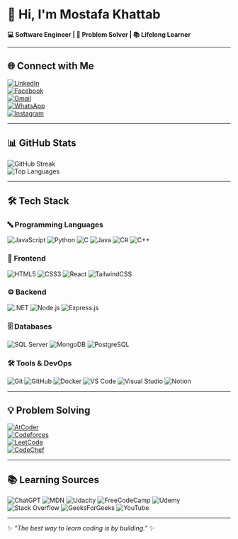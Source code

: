 # 👋 Hi, I'm Mostafa Khattab  

**💻 Software Engineer | 🚀 Problem Solver | 📚 Lifelong Learner**

---

## 🌐 Connect with Me  
[![LinkedIn](https://img.shields.io/badge/-LinkedIn-0077B5?style=for-the-badge&logo=linkedin&logoColor=white)](https://www.linkedin.com/in/mostafa-mohamed-b6aa8a275/)  
[![Facebook](https://img.shields.io/badge/-Facebook-1877F2?style=for-the-badge&logo=facebook&logoColor=white)](https://www.facebook.com/profile.php?id=100015362012727)  
[![Gmail](https://img.shields.io/badge/-Gmail-D14836?style=for-the-badge&logo=gmail&logoColor=white)](mailto:maaastafakhatab200@gmail.com)  
[![WhatsApp](https://img.shields.io/badge/-WhatsApp-25D366?style=for-the-badge&logo=whatsapp&logoColor=white)](tel:+01008603339)  
[![Instagram](https://img.shields.io/badge/-Instagram-E4405F?style=for-the-badge&logo=instagram&logoColor=white)](https://www.instagram.com/mostafakhat13/)  

---

## 📊 GitHub Stats  

![GitHub Streak](https://streak-stats.demolab.com?user=Mostafa-khatab&theme=nightowl&hide_border=true)  
![Top Languages](https://github-readme-stats.vercel.app/api/top-langs/?username=Mostafa-khatab&theme=nightowl&hide_border=true&layout=compact)  

---

## 🛠️ Tech Stack  

### 🔤 Programming Languages  
![JavaScript](https://img.shields.io/badge/-JavaScript-333?style=for-the-badge&logo=javascript&logoColor=F7DF1E)
![Python](https://img.shields.io/badge/-Python-3670A0?style=for-the-badge&logo=python&logoColor=ffdd54)
![C](https://img.shields.io/badge/-C-00599C?style=for-the-badge&logo=c&logoColor=white)
![Java](https://img.shields.io/badge/-Java-ED8B00?style=for-the-badge&logo=java&logoColor=white)
![C#](https://img.shields.io/badge/-C%23-239120?style=for-the-badge&logo=csharp&logoColor=white)
![C++](https://img.shields.io/badge/-C++-00599C?style=for-the-badge&logo=cplusplus&logoColor=white)

### 🎨 Frontend  
![HTML5](https://img.shields.io/badge/-HTML5-E34F26?style=for-the-badge&logo=html5&logoColor=white)
![CSS3](https://img.shields.io/badge/-CSS3-1572B6?style=for-the-badge&logo=css3&logoColor=white)
![React](https://img.shields.io/badge/-React-20232A?style=for-the-badge&logo=react&logoColor=61DAFB)
![TailwindCSS](https://img.shields.io/badge/-Tailwind_CSS-38B2AC?style=for-the-badge&logo=tailwind-css&logoColor=white)

### ⚙️ Backend  
![.NET](https://img.shields.io/badge/-.NET-512BD4?style=for-the-badge&logo=dotnet&logoColor=white)
![Node.js](https://img.shields.io/badge/-Node.js-339933?style=for-the-badge&logo=nodedotjs&logoColor=white)
![Express.js](https://img.shields.io/badge/-Express.js-000000?style=for-the-badge&logo=express&logoColor=white)

### 🗄 Databases  
![SQL Server](https://img.shields.io/badge/-SQL_Server-CC2927?style=for-the-badge&logo=microsoftsqlserver&logoColor=white)
![MongoDB](https://img.shields.io/badge/-MongoDB-4EA94B?style=for-the-badge&logo=mongodb&logoColor=white)
![PostgreSQL](https://img.shields.io/badge/-PostgreSQL-4169E1?style=for-the-badge&logo=postgresql&logoColor=white)

### 🛠 Tools & DevOps  
![Git](https://img.shields.io/badge/-Git-F05033?style=for-the-badge&logo=git&logoColor=white)
![GitHub](https://img.shields.io/badge/-GitHub-121011?style=for-the-badge&logo=github&logoColor=white)
![Docker](https://img.shields.io/badge/-Docker-2496ED?style=for-the-badge&logo=docker&logoColor=white)
![VS Code](https://img.shields.io/badge/-VS_Code-0078d7?style=for-the-badge&logo=visual-studio-code&logoColor=white)
![Visual Studio](https://img.shields.io/badge/-Visual_Studio-5C2D91?style=for-the-badge&logo=visual-studio&logoColor=white)
![Notion](https://img.shields.io/badge/-Notion-000000?style=for-the-badge&logo=notion&logoColor=white)

---

## 💡 Problem Solving  

[![AtCoder](https://img.shields.io/badge/-AtCoder-1F8ACB?style=for-the-badge&logo=atcoder&logoColor=white)](https://atcoder.jp/users/khattab)  
[![Codeforces](https://img.shields.io/badge/-Codeforces-445f9d?style=for-the-badge&logo=codeforces&logoColor=white)](https://codeforces.com/profile/Khattaab)  
[![LeetCode](https://img.shields.io/badge/-LeetCode-FFA116?style=for-the-badge&logo=leetcode&logoColor=white)](https://leetcode.com/)  
[![CodeChef](https://img.shields.io/badge/-CodeChef-5B4638?style=for-the-badge&logo=codechef&logoColor=white)](https://www.codechef.com/users/)  

---

## 📚 Learning Sources  
![ChatGPT](https://img.shields.io/badge/-ChatGPT-74aa9c?style=for-the-badge&logo=openai&logoColor=white)
![MDN](https://img.shields.io/badge/-MDN_Web_Docs-black?style=for-the-badge&logo=mdnwebdocs&logoColor=white)
![Udacity](https://img.shields.io/badge/-Udacity-15B8E6?style=for-the-badge&logo=udacity&logoColor=white)
![FreeCodeCamp](https://img.shields.io/badge/-FreeCodeCamp-0A0A23?style=for-the-badge&logo=freecodecamp&logoColor=green)
![Udemy](https://img.shields.io/badge/-Udemy-A435F0?style=for-the-badge&logo=udemy&logoColor=white)
![Stack Overflow](https://img.shields.io/badge/-StackOverflow-FE7A16?style=for-the-badge&logo=stackoverflow&logoColor=white)
![GeeksForGeeks](https://img.shields.io/badge/-GeeksforGeeks-35914c?style=for-the-badge&logo=geeksforgeeks&logoColor=white)
![YouTube](https://img.shields.io/badge/-YouTube-FF0000?style=for-the-badge&logo=youtube&logoColor=white)

---

✨ *“The best way to learn coding is by building.”* ✨
